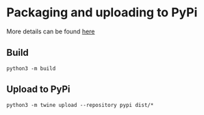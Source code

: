 # Packaging and uploading to PyPi

More details can be found [here](https://packaging.python.org/en/latest/tutorials/packaging-projects/)

## Build
````
python3 -m build
````

## Upload to PyPi

````
python3 -m twine upload --repository pypi dist/*
````
